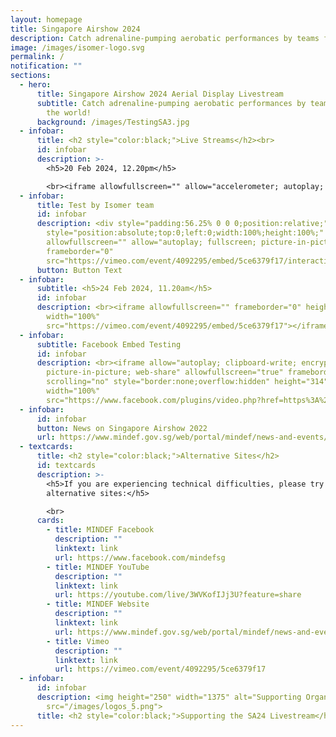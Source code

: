 ```yaml
---
layout: homepage
title: Singapore Airshow 2024
description: Catch adrenaline-pumping aerobatic performances by teams from around the world!
image: /images/isomer-logo.svg
permalink: /
notification: ""
sections:
  - hero:
      title: Singapore Airshow 2024 Aerial Display Livestream
      subtitle: Catch adrenaline-pumping aerobatic performances by teams from around
        the world!
      background: /images/TestingSA3.jpg
  - infobar:
      title: <h2 style="color:black;">Live Streams</h2><br>
      id: infobar
      description: >-
        <h5>20 Feb 2024, 12.20pm</h5>

        <br><iframe allowfullscreen="" allow="accelerometer; autoplay; clipboard-write; encrypted-media; gyroscope; picture-in-picture; web-share" frameborder="0" title="YouTube video player" src="https://www.youtube.com/embed/3WVKofIJj3U?si=6JZcBeWLtl0pKcZn" height="415" width="100%"></iframe>
  - infobar:
      title: Test by Isomer team
      id: infobar
      description: <div style="padding:56.25% 0 0 0;position:relative;"><iframe
        style="position:absolute;top:0;left:0;width:100%;height:100%;"
        allowfullscreen="" allow="autoplay; fullscreen; picture-in-picture"
        frameborder="0"
        src="https://vimeo.com/event/4092295/embed/5ce6379f17/interaction"></iframe></div>
      button: Button Text
  - infobar:
      subtitle: <h5>24 Feb 2024, 11.20am</h5>
      id: infobar
      description: <br><iframe allowfullscreen="" frameborder="0" height="360"
        width="100%"
        src="https://vimeo.com/event/4092295/embed/5ce6379f17"></iframe>
  - infobar:
      subtitle: Facebook Embed Testing
      id: infobar
      description: <br><iframe allow="autoplay; clipboard-write; encrypted-media;
        picture-in-picture; web-share" allowfullscreen="true" frameborder="0"
        scrolling="no" style="border:none;overflow:hidden" height="314"
        width="100%"
        src="https://www.facebook.com/plugins/video.php?href=https%3A%2F%2Fwww.facebook.com%2Fmindefsg%2Fvideos%2F569467171932284%2F&show_text=false&t=0"></iframe>
  - infobar:
      id: infobar
      button: News on Singapore Airshow 2022
      url: https://www.mindef.gov.sg/web/portal/mindef/news-and-events/latest-releases/article-detail/2022/February/11feb22_nr
  - textcards:
      title: <h2 style="color:black;">Alternative Sites</h2>
      id: textcards
      description: >-
        <h5>If you are experiencing technical difficulties, please try these
        alternative sites:</h5>

        <br>
      cards:
        - title: MINDEF Facebook
          description: ""
          linktext: link
          url: https://www.facebook.com/mindefsg
        - title: MINDEF YouTube
          description: ""
          linktext: link
          url: https://youtube.com/live/3WVKofIJj3U?feature=share
        - title: MINDEF Website
          description: ""
          linktext: link
          url: https://www.mindef.gov.sg/web/portal/mindef/news-and-events/latest-releases/article-detail/2024/sa2024
        - title: Vimeo
          description: ""
          linktext: link
          url: https://vimeo.com/event/4092295/5ce6379f17
  - infobar:
      id: infobar
      description: <img height="250" width="1375" alt="Supporting Organisation logos"
        src="/images/logos_5.png">
      title: <h2 style="color:black;">Supporting the SA24 Livestream</h2>
---
```

